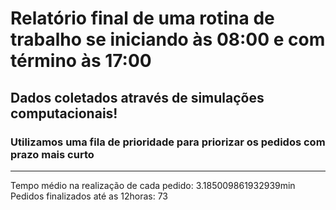 # Relatório final de uma rotina de trabalho se iniciando às 08:00 e com término às 17:00
## Dados coletados através de simulações computacionais!
### Utilizamos uma fila de prioridade para priorizar os pedidos com prazo mais curto
____________________________________________________________________________________

Tempo médio na realização de cada pedido: 3.185009861932939min
Pedidos finalizados até as 12horas: 73
